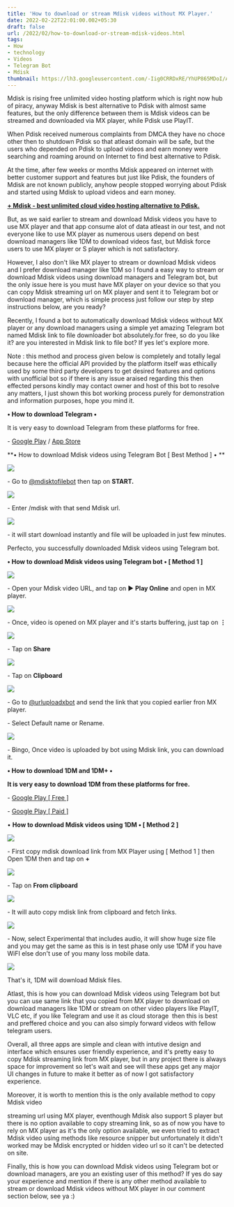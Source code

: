```yaml
---
title: 'How to download or stream Mdisk videos without MX Player.'
date: 2022-02-22T22:01:00.002+05:30
draft: false
url: /2022/02/how-to-download-or-stream-mdisk-videos.html
tags: 
- How
- technology
- Videos
- Telegram Bot
- Mdisk
thumbnail: https://lh3.googleusercontent.com/-Iig0CRRDxRE/YhUP865MDoI/AAAAAAAAJSA/NPQN5hKns38NyBf7M-DFhjLpbohjjfhZQCNcBGAsYHQ/s1600/1645547501863864-0.png
---
```


  

Mdisk is rising free unlimited video hosting platform which is right now hub of piracy, anyway Mdisk is best alternative to Pdisk with almost same features, but the only difference between them is Mdisk videos can be streamed and downloaded via MX player, while Pdisk use PlayIT.

  

When Pdisk received numerous complaints from DMCA they have no choce other then to shutdown Pdisk so that atleast domain will be safe, but the users who depended on Pdisk to upload videos and earn money were searching and roaming around on Internet to find best alternative to Pdisk.

  

At the time, after few weeks or months Mdisk appeared on internet with better customer support and features but just like Pdisk, the founders of Mdisk are not known publicly, anyhow people stopped worrying about Pdisk and started using Mdisk to upload videos and earn money.

  

**[\+ Mdisk - best unlimited cloud video hosting alternative to Pdisk.](https://www.techtracker.in/2022/01/mdisk-best-unlimited-cloud-video.html?m=1)**

  

But, as we said earlier to stream and download Mdisk videos you have to use MX player and that app consume alot of data atleast in our test, and not everyone like to use MX player as numerous users depend on best download managers like 1DM to download videos fast, but Mdisk force users to use MX player or S player which is not satisfactory.

  

However, I also don't like MX player to stream or download Mdisk videos and I prefer download manager like 1DM so I found a easy way to stream or download Mdisk videos using download managers and Telegram bot, but the only issue here is you must have MX player on your device so that you can copy Mdisk streaming url on MX player and sent it to Telegram bot or download manager, which is simple process just follow our step by step instructions below, are you ready?

  

Recently, I found a bot to automatically download Mdisk videos without MX player or any download managers using a simple yet amazing Telegram bot named Mdisk link to file downloader bot absolutely.for free, so do you like it? are you interested in Mdisk link to file bot? If yes let's explore more.

  

Note : this method and process given below is completely and totally legal because here the official API provided by the platform itself was ethically used by some third party developers to get desired features and options with unofficial bot so if there is any issue araised regarding this then effected persons kindly may contact owner and host of this bot to resolve any matters, I just shown this bot working process purely for demonstration and information purposes, hope you mind it.

  

**• How to download Telegram •**  

It is very easy to download Telegram from these platforms for free.

  

\- [Google Play](https://play.google.com/store/apps/details?id=org.telegram.messenger) / [App Store](https://apps.apple.com/us/app/telegram-messenger/id686449807)

  

**• How to download Mdisk videos using Telegram Bot \[ Best Method \] • **

 ![](https://lh3.googleusercontent.com/-QAhRowkHKbI/YvgbRWJvFTI/AAAAAAAANGc/iMQ7eOf9w6Ii9dUQK1BjrDFK7ROYSlaQgCNcBGAsYHQ/s1600/1660427072548192-0.png) 

  

\- Go to [@mdisktofilebot](http://t.me/mdisktofilebot) then tap on **START.**  

 **![](https://lh3.googleusercontent.com/-qacg7o2WHOs/YvgbQfFM1CI/AAAAAAAANGY/pkLS9srsyLQTRvbtwxfTYPLDeyPLK7DnQCNcBGAsYHQ/s1600/1660427069434404-1.png)** 

\- Enter /mdisk with that send Mdisk url.

  

 ![](https://lh3.googleusercontent.com/-vjfibyNLpvk/YvgbPrHnulI/AAAAAAAANGU/NmpUwQpoLEcobw8_4FrATjN-FLtr5G5bgCNcBGAsYHQ/s1600/1660427066106696-2.png) 

  

\- it will start download instantly and file will be uploaded in just few minutes.

  

Perfecto, you successfully downloaded Mdisk videos using Telegram bot.

**• How to download Mdisk videos using Telegram bot • \[ Method 1 \]**

 **![](https://lh3.googleusercontent.com/-2o9JAMgud0s/YhUP7JiMDsI/AAAAAAAAJR8/UdJ0RZc4DCMHLykgWVt6_rhrjuSMUvpWwCNcBGAsYHQ/s1600/1645547493834193-1.png)** 

\- Open your Mdisk video URL, and tap on ▶️ **Play Online** and open in MX player.

  

 ![](https://lh3.googleusercontent.com/-thc9QRZtYfU/YhUP5BkaahI/AAAAAAAAJR4/aCD1H5X0xzIG_nNPbjv_WnpPPSx98RM9ACNcBGAsYHQ/s1600/1645547487466095-2.png) 

  

\- Once, video is opened on MX player and it's starts buffering, just tap on **⋮**

 **![](https://lh3.googleusercontent.com/-7hAUZHM3tcY/YhUP3ijIzvI/AAAAAAAAJR0/7I2zcZLz7A86QXNziM6bIwvUXTC26-bBgCNcBGAsYHQ/s1600/1645547480165364-3.png)** 

\- Tap on **Share**

 **![](https://lh3.googleusercontent.com/-v4-xV9f9GBs/YhUP1ii0qUI/AAAAAAAAJRw/kWVBEzz_bFkbsFmuxTYznyqCyGOERHt1QCNcBGAsYHQ/s1600/1645547473162465-4.png)** 

  

\- Tap on **Clipboard**

 **![](https://lh3.googleusercontent.com/-LqxceE-6-hk/YhUPz0FIFCI/AAAAAAAAJRs/46XRA544ff0-NJ2UxKU5jOIpNd5lOY93ACNcBGAsYHQ/s1600/1645547465448454-5.png)** 

\- Go to [@urluploadxbot](http://t.me/urluploadxbot) and send the link that you copied earlier fron MX player.

  

\- Select Default name or Rename.

  

 ![](https://lh3.googleusercontent.com/-9R78fnWnPIs/YhUPyIcCdxI/AAAAAAAAJRo/SJWgot6ABlo-ebzKz2f36vtxTPqtoZOHwCNcBGAsYHQ/s1600/1645547455718732-6.png) 

  

\- Bingo, Once video is uploaded by bot using Mdisk link, you can download it.

  

**• How to download 1DM and 1DM+ •**

**It is very easy to download 1DM from these platforms for free.**

  

\- [Google Play \[ Free \]](https://play.google.com/store/apps/details?id=idm.internet.download.manager)

\- [Google Play \[ Paid \]](https://play.google.com/store/apps/details?id=idm.internet.download.manager.plus)

  

• **How to download Mdisk videos using 1DM • \[ Method 2 \]**

 **![](https://lh3.googleusercontent.com/-tdP3SfLoFJg/YrB3u2tQUhI/AAAAAAAAL_E/y7vIMbX5wMQY58NrEpEur1sN75IAMpCvwCNcBGAsYHQ/s1600/1655732151115160-0.png)** 

\- First copy mdisk download link from MX Player using \[ Method 1 \] then Open 1DM then and tap on **+**

 **![](https://lh3.googleusercontent.com/-jEad9TNd1HI/YrB3t7VRNdI/AAAAAAAAL_A/RZEJ-gbSklQJitPxv2fHMMPKT8nEg9WoQCNcBGAsYHQ/s1600/1655732136883609-1.png)** 

\- Tap on **From clipboard**

 **![](https://lh3.googleusercontent.com/-Ff_DR1zMGq8/YrB3qKPH-9I/AAAAAAAAL-8/GFdyw9CGPcE1EuhYY6ndJ9IjQTlwGDN_ACNcBGAsYHQ/s1600/1655732129663990-2.png)** 

\- It will auto copy mdisk link from clipboard and fetch links.

  

 ![](https://lh3.googleusercontent.com/--h9a6CivdxI/YrB3oc2pxFI/AAAAAAAAL-4/yqjWnE5KLeEzmJGJX1LP8b6r6LgtyqafwCNcBGAsYHQ/s1600/1655732117516422-3.png) 

  

\- Now, select Experimental that includes audio, it will show huge size file and you may get the same as this is in test phase only use 1DM if you have WiFI else don't use of you many loss mobile data.

  

 ![](https://lh3.googleusercontent.com/-8sXZDnJz2LY/YrB3ldg4_xI/AAAAAAAAL-0/Q1NSRsK6b4AxBPzaaut_6KBTI3CGWtjawCNcBGAsYHQ/s1600/1655732094044558-4.png) 

  

That's it, 1DM will download Mdisk files.

  

Atlast, this is how you can download Mdisk videos using Telegram bot but you can use same link that you copied from MX player to download on download managers like 1DM or stream on other video players like PlayIT, VLC etc, if you like Telegram and use it as cloud storage  then this is best and preffered choice and you can also simply forward videos with fellow telegram users.

  

Overall, all three apps are simple and clean with intutive design and interface which ensures user friendly experience, and it's pretty easy to copy Mdisk streaming link from MX player, but in any project there is always space for improvement so let's wait and see will these apps get any major UI changes in future to make it better as of now I got satisfactory experience.

  

Moreover, it is worth to mention this is the only available method to copy Mdisk video

streaming url using MX player, eventhough Mdisk also support S player but there is no option available to copy streaming link, so as of now you have to rely on MX player as it's the only option available, we even tried to extract Mdisk video using methods like resource snipper but unfortunately it didn't worked may be Mdisk encrypted or hidden video url so it can't be detected on site.

  

Finally, this is how you can download Mdisk videos using Telegram bot or download managers, are you an existing user of this method? If yes do say your experience and mention if there is any other method available to stream or download Mdisk videos without MX player in our comment section below, see ya :)